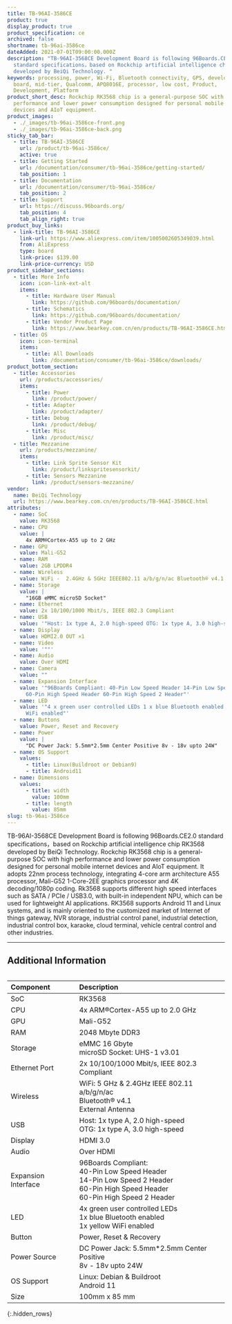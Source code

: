 ```yaml
---
title: TB-96AI-3586CE
product: true
display_product: true
product_specification: ce
archived: false
shortname: tb-96ai-3586ce
dateAdded: 2021-07-01T09:00:00.000Z
description: "TB-96AI-3568CE Development Board is following 96Boards.CE2.0
  standard specifications，based on Rockchip artificial intelligence chip RK3568
  developed by BeiQi Technology. "
keywords: processing, power, Wi-Fi, Bluetooth connectivity, GPS, development,
  board, mid-tier, Qualcomm, APQ8016E, processor, low cost, Product,
  Development, Platform
product_short_desc: Rockchip RK3568 chip is a general-purpose SOC with high
  performance and lower power consumption designed for personal mobile internet
  devices and AIoT equipment.
product_images:
  - ./_images/tb-96ai-3586ce-front.png
  - ./_images/tb-96ai-3586ce-back.png
sticky_tab_bar:
  - title: TB-96AI-3586CE
    url: /product/tb-96ai-3586ce/
    active: true
  - title: Getting Started
    url: /documentation/consumer/tb-96ai-3586ce/getting-started/
    tab_position: 1
  - title: Documentation
    url: /documentation/consumer/tb-96ai-3586ce/
    tab_position: 2
  - title: Support
    url: https://discuss.96boards.org/
    tab_position: 4
    tab_align_right: true
product_buy_links:
  - link-title: TB-96AI-3586CE
    link-url: https://www.aliexpress.com/item/1005002605349039.html
    from: AliExpress
    type: board
    link-price: $139.00
    link-price-currency: USD
product_sidebar_sections:
  - title: More Info
    icon: icon-link-ext-alt
    items:
      - title: Hardware User Manual
        link: https://github.com/96boards/documentation/
      - title: Schematics
        link: https://github.com/96boards/documentation/
      - title: Vendor Product Page
        link: https://www.bearkey.com.cn/en/products/TB-96AI-3586CE.html
  - title: OS
    icon: icon-terminal
    items:
      - title: All Downloads
        link: /documentation/consumer/tb-96ai-3586ce/downloads/
product_bottom_section:
  - title: Accessories
    url: /products/accessories/
    items:
      - title: Power
        link: /product/power/
      - title: Adapter
        link: /product/adapter/
      - title: Debug
        link: /product/debug/
      - title: Misc
        link: /product/misc/
  - title: Mezzanine
    url: /products/mezzanine/
    items:
      - title: Link Sprite Sensor Kit
        link: /product/linkspritesensorkit/
      - title: Sensors Mezzanine
        link: /product/sensors-mezzanine/
vendor:
  name: BeiQi Technology
  url: https://www.bearkey.com.cn/en/products/TB-96AI-3586CE.html
attributes:
  - name: SoC
    value: RK3568
  - name: CPU
    value: |
      4x ARM®Cortex-A55 up to 2 GHz
  - name: GPU
    value: Mali-G52
  - name: RAM
    value: 2GB LPDDR4
  - name: Wireless
    value: WiFi -  2.4GHz & 5GHz IEEE802.11 a/b/g/n/ac Bluetooth® v4.1 WIFI/BT ANT×1
  - name: Storage
    value: |
      "16GB eMMC microSD Socket"
  - name: Ethernet
    value: 2x 10/100/1000 Mbit/s, IEEE 802.3 Compliant
  - name: USB
    value: '"Host: 1x type A, 2.0 high-speed OTG: 1x type A, 3.0 high-speed"'
  - name: Display
    value: HDMI2.0 OUT ×1
  - name: Video
    value: '""'
  - name: Audio
    value: Over HDMI
  - name: Camera
    value: ""
  - name: Expansion Interface
    value: '"96Boards Compliant: 40-Pin Low Speed Header 14-Pin Low Speed 2 Header
      60-Pin High Speed Header 60-Pin High Speed 2 Header"'
  - name: LED
    value: '"4 x green user controlled LEDs 1 x blue Bluetooth enabled 1 x yellow
      WiFi enabled"'
  - name: Buttons
    value: Power, Reset and Recovery
  - name: Power
    value: |
      "DC Power Jack: 5.5mm*2.5mm Center Positive 8v - 18v upto 24W"
  - name: OS Support
    values:
      - title: Linux(Buildroot or Debian9)
      - title: Android11
  - name: Dimensions
    values:
      - title: width
        value: 100mm
      - title: length
        value: 85mm
slug: tb-96ai-3586ce
---
```

TB-96AI-3568CE Development Board is following 96Boards.CE2.0 standard specifications，based on Rockchip artificial intelligence chip RK3568 developed by BeiQi Technology.
Rockchip RK3568 chip is a general-purpose SOC with high performance and lower power consumption designed for personal mobile internet devices and AIoT equipment. 
It adopts 22nm process technology, integrating 4-core arm architecture A55 processor, Mali-G52 1-Core-2EE graphics processor and 4K decoding/1080p coding. Rk3568 supports different high speed interfaces such as SATA / PCIe / USB3.0, with built-in independent NPU, which can be used for lightweight AI applications. RK3568 supports Android 11 and Linux systems, and is mainly oriented to the customized market of Internet of things gateway, NVR storage, industrial control panel, industrial detection, industrial control box, karaoke, cloud terminal, vehicle central control and other industries.


*******

## Additional Information

<div style="overflow-x:scroll;" markdown="1">

|   Component          |   Description |
|:---------------------|:--------------|
|  SoC                 | RK3568              |
|  CPU                 | 4x ARM®Cortex-A55 up to 2.0 GHz                                                      |
|  GPU                 | Mali-G52                                                                           |
|  RAM                 | 2048 Mbyte DDR3                                                                                                    |
|  Storage             | eMMC 16 Gbyte <br> microSD Socket: UHS-1 v3.01                           |
|  Ethernet Port       | 2x 10/100/1000 Mbit/s, IEEE 802.3 Compliant                                                                               |
|  Wireless            | WiFi: 5 GHz & 2.4GHz IEEE 802.11 a/b/g/n/ac <br> Bluetooth® v4.1 <br> External Antenna                           |
|  USB                 | Host: 1x type A, 2.0 high-speed <br> OTG: 1x type A, 3.0 high-speed                                             |
|  Display             | HDMI 3.0                                                                                |
|  Audio               | Over HDMI                                                                                                              |
|  Expansion Interface | 96Boards Compliant: <br> 40-Pin Low Speed Header <br> 14-Pin Low Speed 2 Header <br> 60-Pin High Speed Header <br>  60-Pin High Speed 2 Header                                       |
|  LED                 | 4x green user controlled LEDs <br> 1x blue Bluetooth enabled <br> 1x yellow WiFi enabled |
|  Button              | Power, Reset & Recovery                                                                                                      |
|  Power Source        | DC Power Jack: 5.5mm*2.5mm Center Positive <br> 8v - 18v upto 24W                                                           |
|  OS Support          | Linux: Debian & Buildroot <br> Android 11 |
|  Size                | 100mm x 85 mm                                                                                                            |
{:.hidden_rows}
</div>
